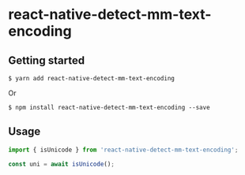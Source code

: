 # react-native-detect-mm-text-encoding

## Getting started

`$ yarn add react-native-detect-mm-text-encoding`

Or

`$ npm install react-native-detect-mm-text-encoding --save`

## Usage
```javascript
import { isUnicode } from 'react-native-detect-mm-text-encoding';

const uni = await isUnicode();
```
